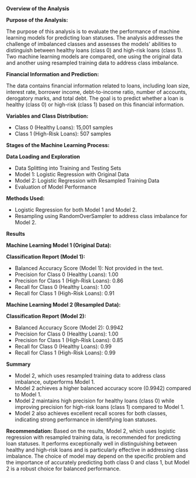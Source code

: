 **Overview of the Analysis**

**Purpose of the Analysis:**

The purpose of this analysis is to evaluate the performance of machine learning models for predicting loan statuses. The analysis addresses the challenge of imbalanced classes and assesses the models' abilities to distinguish between healthy loans (class 0) and high-risk loans (class 1). Two machine learning models are compared, one using the original data and another using resampled training data to address class imbalance.

**Financial Information and Prediction:**

The data contains financial information related to loans, including loan size, interest rate, borrower income, debt-to-income ratio, number of accounts, derogatory marks, and total debt. The goal is to predict whether a loan is healthy (class 0) or high-risk (class 1) based on this financial information.

**Variables and Class Distribution:**

- Class 0 (Healthy Loans): 15,001 samples
- Class 1 (High-Risk Loans): 507 samples

**Stages of the Machine Learning Process:**

**Data Loading and Exploration**

- Data Splitting into Training and Testing Sets
- Model 1: Logistic Regression with Original Data
- Model 2: Logistic Regression with Resampled Training Data
- Evaluation of Model Performance

**Methods Used:**

- Logistic Regression for both Model 1 and Model 2.
- Resampling using RandomOverSampler to address class imbalance for Model 2.

**Results**

**Machine Learning Model 1 (Original Data):**

**Classification Report (Model 1):**

- Balanced Accuracy Score (Model 1): Not provided in the text.
- Precision for Class 0 (Healthy Loans): 1.00
- Precision for Class 1 (High-Risk Loans): 0.86
- Recall for Class 0 (Healthy Loans): 1.00
- Recall for Class 1 (High-Risk Loans): 0.91

**Machine Learning Model 2 (Resampled Data):**

**Classification Report (Model 2):**

- Balanced Accuracy Score (Model 2): 0.9942
- Precision for Class 0 (Healthy Loans): 1.00
- Precision for Class 1 (High-Risk Loans): 0.85
- Recall for Class 0 (Healthy Loans): 0.99
- Recall for Class 1 (High-Risk Loans): 0.99

**Summary**

- Model 2, which uses resampled training data to address class imbalance, outperforms Model 1.
- Model 2 achieves a higher balanced accuracy score (0.9942) compared to Model 1.
- Model 2 maintains high precision for healthy loans (class 0) while improving precision for high-risk loans (class 1) compared to Model 1.
- Model 2 also achieves excellent recall scores for both classes, indicating strong performance in identifying loan statuses.

**Recommendation:**
Based on the results, Model 2, which uses logistic regression with resampled training data, is recommended for predicting loan statuses. It performs exceptionally well in distinguishing between healthy and high-risk loans and is particularly effective in addressing class imbalance. The choice of model may depend on the specific problem and the importance of accurately predicting both class 0 and class 1, but Model 2 is a robust choice for balanced performance.
